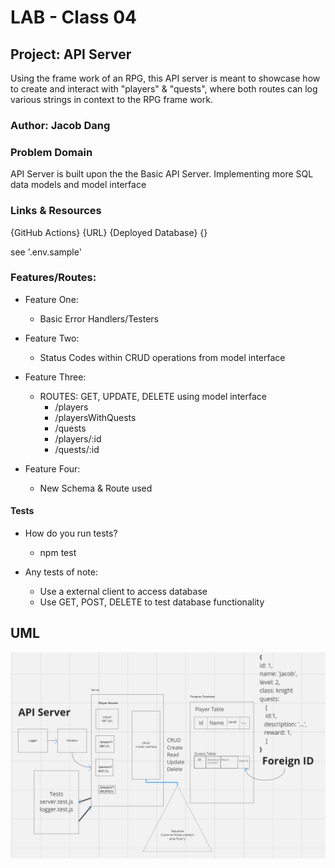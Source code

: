# LAB - Class 04

## Project: API Server
Using the frame work of an RPG, this API server is meant to showcase how to create and interact with "players" & "quests", where both routes can log various strings in context to the RPG frame work.

### Author: Jacob Dang

### Problem Domain
API Server is built upon the the Basic API Server. Implementing more SQL data models and model interface


### Links & Resources
{GitHub Actions} {URL}
{Deployed Database} {}

see '.env.sample'

### Features/Routes:
- Feature One:
    - Basic Error Handlers/Testers
- Feature Two:
    - Status Codes within CRUD operations from model interface
- Feature Three:
    - ROUTES: GET, UPDATE, DELETE using model interface
        - /players
        - /playersWithQuests
        - /quests
        - /players/:id
        - /quests/:id

- Feature Four:
    - New Schema & Route used    

#### Tests
- How do you run tests?
    - npm test

- Any tests of note:
    - Use a external client to access database
    - Use GET, POST, DELETE to test database functionality


## UML
![UML](./assets/lab4-image.png)

